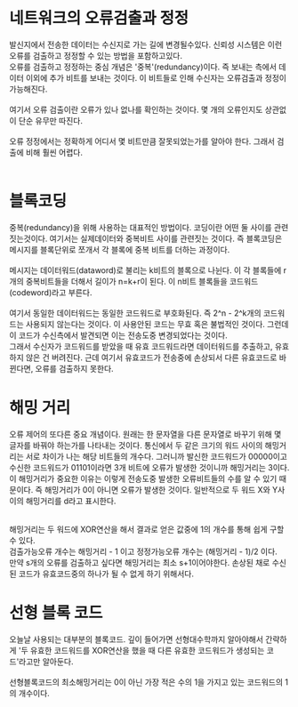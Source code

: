 # 네트워크의 오류검출과 정정

발신지에서 전송한 데이터는 수신지로 가는 길에 변경될수있다. 신뢰성 시스템은 이런 오류를 검출하고 정정할 수 있는 방법을 포함하고있다.<br>
오류를 검출하고 정정하는 중심 개념은 '중복'(redundancy)이다. 즉 보내는 측에서 데이터 이외에 추가 비트를 보내는 것이다. 이 비트들로 인해 수신자는 오류검출과 정정이 가능해진다.<br><br>
여기서 오류 검출이란 오류가 있나 없나를 확인하는 것이다. 몇 개의 오류인지도 상관없이 단순 유무만 따진다.<br><br>
오류 정정에서는 정확하게 어디서 몇 비트만큼 잘못되었는가를 알아야 한다. 그래서 검출에 비해 훨씬 어렵다.<br><br>

# 블록코딩

중복(redundancy)을 위해 사용하는 대표적인 방법이다. 코딩이란 어떤 둘 사이를 관련짓는것이다. 여기서는 실제데이터와 중복비트 사이를 관련짓는 것이다. 즉 블록코딩은 메시지를 블록단위로 쪼개서 각 블록에 중복 비트를 더하는 과정이다.<br><br>
메시지는 데이터워드(dataword)로 불리는 k비트의 블록으로 나뉜다. 이 각 블록들에 r개의 중복비트들을 더해서 길이가 n=k+r이 된다. 이 n비트 블록들을 코드워드(codeword)라고 부른다.<br><br>
여기서 동일한 데이터워드는 동일한 코드워드로 부호화된다. 즉 2^n - 2^k개의 코드워드는 사용되지 않는다는 것이다. 이 사용안된 코드는 무효 혹은 불법적인 것이다. 그런데 이 코드가 수신측에서 발견되면 이는 전송도중 변경되었다는 것이다.<br>
그래서 수신자가 코드워드를 받았을 때 유효 코드워드라면 데이터워드를 추출하고, 유효하지 않은 건 버려진다. 근데 여기서 유효코드가 전송중에 손상되서 다른 유효코드로 바뀐다면, 오류를 검출하지 못한다.

# 해밍 거리

오류 제어의 또다른 중요 개념이다. 원래는 한 문자열을 다른 문자열로 바꾸기 위해 몇 글자를 바꿔야 하는가를 나타내는 것이다. 통신에서 두 같은 크기의 워드 사이의 해밍거리는 서로 차이가 나는 해당 비트들의 개수다. 그러니까 발신한 코드워드가 00000이고 수신한 코드워드가 01101이라면 3개 비트에 오류가 발생한 것이니까 해밍거리는 3이다. 이 해밍거리가 중요한 이유는 이렇게 전송도중 발생한 오류비트들의 수를 알 수 있기 때문이다. 즉 해밍거리가 0이 아니면 오류가 발생한 것이다. 일반적으로 두 워드 X와 Y사이의 해밍거리를 d라고 표시한다.<br><br>

해밍거리는 두 워드에 XOR연산을 해서 결과로 얻은 값중에 1의 개수를 통해 쉽게 구할 수 있다.<br>
검출가능오류 개수는 해밍거리 - 1 이고 정정가능오류 개수는 (해밍거리 - 1)/2 이다.<br>
만약 s개의 오류를 검출하고 싶다면 해밍거리는 최소 s+1이어야한다. 손상된 채로 수신된 코드가 유효코드중의 하나가 될 수 없게 하기 위해서다.<br>

# 선형 블록 코드

오늘날 사용되는 대부분의 블록코드. 깊이 들어가면 선형대수학까지 알아야해서 간략하게 '두 유효한 코드워드를 XOR연산을 했을 때 다른 유효한 코드워드가 생성되는 코드'라고만 알아둔다.<br><br>
선형블록코드의 최소해밍거리는 0이 아닌 가장 적은 수의 1을 가지고 있는 코드워드의 1의 개수이다.<br><br>

